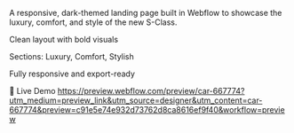 A responsive, dark-themed landing page built in Webflow to showcase the luxury, comfort, and style of the new S-Class.

Clean layout with bold visuals

Sections: Luxury, Comfort, Stylish

Fully responsive and export-ready

🔗 Live Demo https://preview.webflow.com/preview/car-667774?utm_medium=preview_link&utm_source=designer&utm_content=car-667774&preview=c91e5e74e932d73762d8ca8616ef9f40&workflow=preview
